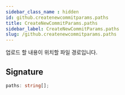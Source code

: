 ```yaml
---
sidebar_class_name : hidden
id: github.createnewcommitparams.paths
title: CreateNewCommitParams.paths
sidebar_label: CreateNewCommitParams.paths
slug: /github.createnewcommitparams.paths
---
```






업로드 할 내용이 위치할 파일 경로입니다.

## Signature

```typescript
paths: string[];
```
